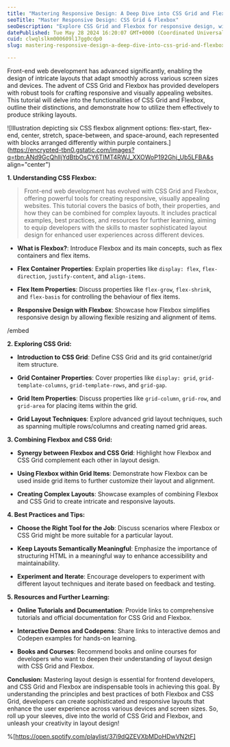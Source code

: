 ```yaml
---
title: "Mastering Responsive Design: A Deep Dive into CSS Grid and Flexbox"
seoTitle: "Master Responsive Design: CSS Grid & Flexbox"
seoDescription: "Explore CSS Grid and Flexbox for responsive design, with examples, best practices, and resources to master layout techniques"
datePublished: Tue May 28 2024 16:20:07 GMT+0000 (Coordinated Universal Time)
cuid: clwqlslkm000609l17gg0cdp0
slug: mastering-responsive-design-a-deep-dive-into-css-grid-and-flexbox

---
```


Front-end web development has advanced significantly, enabling the design of intricate layouts that adapt smoothly across various screen sizes and devices. The advent of CSS Grid and Flexbox has provided developers with robust tools for crafting responsive and visually appealing websites. This tutorial will delve into the functionalities of CSS Grid and Flexbox, outline their distinctions, and demonstrate how to utilize them effectively to produce striking layouts.

![Illustration depicting six CSS flexbox alignment options: flex-start, flex-end, center, stretch, space-between, and space-around, each represented with blocks arranged differently within purple containers.](https://encrypted-tbn0.gstatic.com/images?q=tbn:ANd9GcQhlIjYdBtbOsCY6TIMT4RWJ_XXOWoP192Ghj_Ub5LFBA&s align="center")

**1\. Understanding CSS Flexbox:**

> Front-end web development has evolved with CSS Grid and Flexbox, offering powerful tools for creating responsive, visually appealing websites. This tutorial covers the basics of both, their properties, and how they can be combined for complex layouts. It includes practical examples, best practices, and resources for further learning, aiming to equip developers with the skills to master sophisticated layout design for enhanced user experiences across different devices.

* **What is Flexbox?**: Introduce Flexbox and its main concepts, such as flex containers and flex items.
    
* **Flex Container Properties**: Explain properties like `display: flex`, `flex-direction`, `justify-content`, and `align-items`.
    
* **Flex Item Properties**: Discuss properties like `flex-grow`, `flex-shrink`, and `flex-basis` for controlling the behaviour of flex items.
    
* **Responsive Design with Flexbox**: Showcase how Flexbox simplifies responsive design by allowing flexible resizing and alignment of items.
    

/embed

**2\. Exploring CSS Grid:**

* **Introduction to CSS Grid**: Define CSS Grid and its grid container/grid item structure.
    
* **Grid Container Properties**: Cover properties like `display: grid`, `grid-template-columns`, `grid-template-rows`, and `grid-gap`.
    
* **Grid Item Properties**: Discuss properties like `grid-column`, `grid-row`, and `grid-area` for placing items within the grid.
    
* **Grid Layout Techniques**: Explore advanced grid layout techniques, such as spanning multiple rows/columns and creating named grid areas.
    

**3\. Combining Flexbox and CSS Grid:**

* **Synergy between Flexbox and CSS Grid**: Highlight how Flexbox and CSS Grid complement each other in layout design.
    
* **Using Flexbox within Grid Items**: Demonstrate how Flexbox can be used inside grid items to further customize their layout and alignment.
    
* **Creating Complex Layouts**: Showcase examples of combining Flexbox and CSS Grid to create intricate and responsive layouts.
    

**4\. Best Practices and Tips:**

* **Choose the Right Tool for the Job**: Discuss scenarios where Flexbox or CSS Grid might be more suitable for a particular layout.
    
* **Keep Layouts Semantically Meaningful**: Emphasize the importance of structuring HTML in a meaningful way to enhance accessibility and maintainability.
    
* **Experiment and Iterate**: Encourage developers to experiment with different layout techniques and iterate based on feedback and testing.
    

**5\. Resources and Further Learning:**

* **Online Tutorials and Documentation**: Provide links to comprehensive tutorials and official documentation for CSS Grid and Flexbox.
    
* **Interactive Demos and Codepens**: Share links to interactive demos and Codepen examples for hands-on learning.
    
* **Books and Courses**: Recommend books and online courses for developers who want to deepen their understanding of layout design with CSS Grid and Flexbox.
    

**Conclusion:** Mastering layout design is essential for frontend developers, and CSS Grid and Flexbox are indispensable tools in achieving this goal. By understanding the principles and best practices of both Flexbox and CSS Grid, developers can create sophisticated and responsive layouts that enhance the user experience across various devices and screen sizes. So, roll up your sleeves, dive into the world of CSS Grid and Flexbox, and unleash your creativity in layout design!

%[https://open.spotify.com/playlist/37i9dQZEVXbMDoHDwVN2tF]